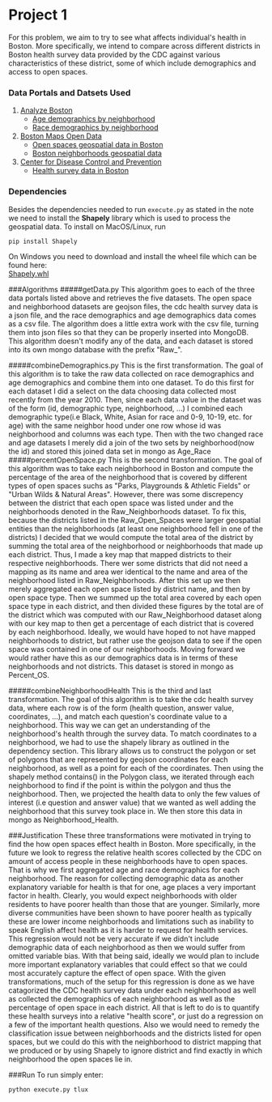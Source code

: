# Project 1
For this problem, we aim to try to see what affects individual's health in Boston. More specifically, 
we intend to compare across different districts in Boston health survey data provided by the CDC against
various characteristics of these district, some of which include demographics and access to open spaces.
### Data Portals and Datsets Used
1. [Analyze Boston](https://data.boston.gov/dataset/)  
    - [Age demographics by neighborhood](https://data.boston.gov/dataset/8202abf2-8434-4934-959b-94643c7dac18/resource/c53f0204-3b39-4a33-8068-64168dbe9847/download/age.csv)
    - [Race demographics by neighborhood](https://data.boston.gov/dataset/8202abf2-8434-4934-959b-94643c7dac18/resource/20f64c02-6023-4280-8131-e8c0cedcae9b/download/race-and-or-ethnicity.csv)
2. [Boston Maps Open Data](http://bostonopendata-boston.opendata.arcgis.com/)
    - [Open spaces geospatial data in Boston](http://bostonopendata-boston.opendata.arcgis.com/datasets/2868d370c55d4d458d4ae2224ef8cddd_7.geojson)
    - [Boston neighborhoods geospatial data](http://bostonopendata-boston.opendata.arcgis.com/datasets/3525b0ee6e6b427f9aab5d0a1d0a1a28_0.geojson)
3. [Center for Disease Control and Prevention](https://chronicdata.cdc.gov/)
    - [Health survey data in Boston](https://chronicdata.cdc.gov/resource/csmm-fdhi.json?cityname=Boston)
    
### Dependencies
Besides the dependencies needed to run ``execute.py`` as stated in the note 
we need to install the **Shapely** library which is used to process the 
geospatial data. To install on MacOS/Linux, run
```
pip install Shapely
```
On Windows you need to download and install the wheel file which can be found here:  
[Shapely.whl](http://www.lfd.uci.edu/~gohlke/pythonlibs/#shapely)

###Algorithms
#####getData.py
This algorithm goes to each of the three data portals listed above
and retrieves the five datasets. The open space and neighborhood datasets are geojson files, the cdc health 
survey data is a json file, and the race demographics and age demographics data comes as a csv file. The algorithm
does a little extra work with the csv file, turning them into json files so that they can be properly inserted into
MongoDB. This algorithm doesn't modify any of the data, and each dataset is stored into its own mongo database with the 
prefix "Raw_".

#####combineDemographics.py
This is the first transformation. The goal of this algorithm is to take the raw data collected on race demographics
and age demographics and combine them into one dataset. To do this first for each dataset I did a select on the data 
choosing data collected most recently from the year 2010. Then, since each data value in the dataset was of the form (id, demographic type, neighborhood, ...)
I combined each demographic type(i.e Black, White, Asian for race and 0-9, 10-19, etc. for age) with the same neighbor hood under one row whose id was neighborhood
and columns was each type. Then with the two changed race and age datasets I merely did a join of the two sets by neighborhood(now the id) and stored this
joined data set in mongo as Age_Race 
#####percentOpenSpace.py
This is the second transformation. The goal of this algorithm was to take each neighborhood in Boston and compute the 
percentage of the area of the neighborhood that is covered by different types of open spaces suchs as "Parks, Playgrounds & Athletic Fields"
or "Urban Wilds & Natural Areas". However, there was some discrepency between the district that each open space was listed under 
and the neighborhoods denoted in the Raw_Neighborhoods dataset. To fix this, because the districts listed in the Raw_Open_Spaces were larger 
geospatial entities than the neighborhoods (at least one neighborhood fell in one of the districts) I decided that we would compute the total area of
the district by summing the total area of the neighborhood or neighborhoods that made up each district. Thus, I made a key map
that mapped districts to their respective neighborhoods. There wer some districts that did not need a mapping as its name and area 
wer identical to the name and area of the neighborhood listed in Raw_Neighborhoods. After this set up we then
merely aggregated each open space listed by district name, and then by open space type. Then we summed up the total area covered by 
each open space type in each district, and then divided these figures by the total are of the district which was computed with
our Raw_Neighborhood dataset along with our key map to then get a percentage of each district that is covered by each neighborhood.
Ideally, we would have hoped to not have mapped neighborhoods to district, but rather use the geojson data to see if the open space
was contained in one of our neighborhoods. Moving forward we would rather have this as our demographics data is in terms 
of these neighborhoods and not districts. This dataset is stored in mongo as Percent_OS.

#####combineNeighborhoodHealth
This is the third and last transformation. The goal of this algorithm is to take the cdc health survey data, where each row is of the form
(health question, answer value, coordinates, ...), and match each question's coordinate value to a neighborhood. This way we can get an understanding
of the neighborhood's health through the survey data. To match coordinates to a neighborhood, we had to use the
shapely library as outlined in the dependency section. This library allows us to construct the polygon or set of 
polygons that are represented by geojson coordinates for each neighborhood, as well as a point for each
of the coordinates. Then using the shapely method contains() in the Polygon class, we iterated through each
neighborhood to find if the point is within the polygon and thus the neighborhood. Then, we projected the health data 
to only the few values of interest (i.e question and answer value) that we wanted as well adding the neighborhood
that this survey took place in. We then store this data in mongo as Neighborhood_Health.

###Justification
These three transformations were motivated in trying to find the how open spaces effect health in Boston.
More specifically, in the future we look to regress the relative health scores collected by the CDC on amount of access people in these neighborhoods have to open spaces. That is why we first 
aggregated age and race demographics for each neighborhood. The reason for collecting demographic data as another explanatory variable
for health is that for one, age places a very important factor in health. Clearly, you would expect neighborhoods with older
residents to have poorer health than those that are younger. Similarly, more diverse communities have been shown to have poorer health
as typically these are lower income neighborhoods and limitations such as inability to speak English affect health as it is harder to 
request for health services. This regression would not be very accurate if we didn't include demographic data of each neighborhood as then we would suffer from omitted variable bias. With
that being said, ideally we would plan to include more important explanatory variables that could effect so that we could most accurately
capture the effect of open space. With the given transformations, much of the setup for this regression is done as we have catagorized the 
CDC health survey data under each neighborhood as well as collected the demographics of each neighborhood as well as the percentage of
open space in each district. All that is left to do is to quantify these health surveys into a relative "health score", or just
do a regression on a few of the important health questions. Also we would need to remedy the classification issue between neighborhoods and 
the districts listed for open spaces, but we could do this with the neighborhood to district mapping that we produced or by using 
Shapely to ignore district and find exactly in which neighborhood the open spaces lie in.

###Run
To run simply enter:
```
python execute.py tlux
```


